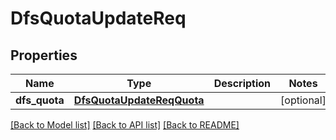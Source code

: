 # DfsQuotaUpdateReq

## Properties
Name | Type | Description | Notes
------------ | ------------- | ------------- | -------------
**dfs_quota** | [**DfsQuotaUpdateReqQuota**](DfsQuotaUpdateReqQuota.md) |  | [optional] 

[[Back to Model list]](../README.md#documentation-for-models) [[Back to API list]](../README.md#documentation-for-api-endpoints) [[Back to README]](../README.md)


